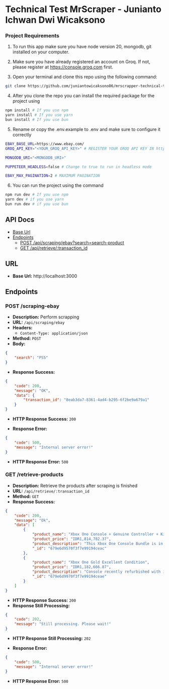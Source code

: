 # Technical Test MrScraper - Junianto Ichwan Dwi Wicaksono

### Project Requirements

1. To run this app make sure you have node version 20, mongodb, git installed on your computer.

2. Make sure you have already registered an account on Groq. If not, please register at https://console.groq.com first.

3. Open your terminal and clone this repo using the following command:

```bash
git clone https://github.com/juniantowicaksono06/mrscrapper-technical-test
```

4. After you clone the repo you can install the required package for the project using

```bash
npm install # If you use npm
yarn install # If you use yarn
bun install # If you use bun
```

5. Rename or copy the .env.example to .env and make sure to configure it correctly
```bash
EBAY_BASE_URL=https://www.ebay.com/
GROQ_API_KEY="<YOUR_GROQ_API_KEY>" # REGISTER YOUR GROQ API KEY IN https://console.groq.com/login

MONGODB_URI="<MONGODB_URI>"

PUPPETEER_HEADLESS=false # Change to true to run in headless mode

EBAY_MAX_PAGINATION=2 # MAXIMUM PAGINATION
```

6. You can run the project using the command
```bash
npm run dev # If you use npm
yarn dev # if you use yarn
bun run dev # if you use bun
```

## API Docs
- [Base Url](#url)
- [Endpoints](#endpoints)
    - [POST /api/scraping/ebay?search=search-product](#post-scraping-ebay)
    - [GET /api/retrieve/:transaction_id](#get-retrieve-products)

## URL
- **Base Url:** http://localhost:3000

## Endpoints
### **POST /scraping-ebay**
- **Description:** Perform scrapping
- **URL:** `/api/scraping/ebay`
- **Headers:**
    - `Content-Type: application/json`
- **Method:** `POST`
- **Body:**
```json
{
    "search": "PS5"
}
```
- **Response Success:**
```json
{
    "code": 200,
    "message": "OK",
    "data": {
        "transaction_id": "8eab3da7-8361-4ad4-b295-6f2be9a679a1"
    }
}
```
- **HTTP Response Success:** `200`

- **Response Error:**
```json
{
    "code": 500,
    "message": "Internal server error!"
}
```
- **HTTP Response Error:** `500`

### **GET /retrieve-products**

- **Description:** Retrieve the products after scraping is finished
- **URL:** `/api/retrieve/:transaction_id`
- **Method:** `GET`
- **Response Success:**
```json
{
    "code": 200,
    "message": "Ok",
    "data": [
        {
            "product_name": "Xbox One Console + Genuine Controller + Kinect Compatible + Cables",
            "product_price": "IDR1,814,782.37",
            "product_description": "This Xbox One Console Bundle is in great condition, sold as pictured, with every single button tested and working perfectly. It includes the Xbox One 500gb Console, Xbox One Controller, Power Supply, Power Cable, and HDMI Cable. All orders are packed and shipped within the same business day. Postage cost details are available in the Postage tab. The item is available for pick-up. Handling time is the same business day. Combine postage is available upon request. Payment methods include PayPal, Google Pay, Visa/Mastercard/American Express, Afterpay, and Bank Deposit. Refund policy requires items to be returned within 30 days in original packaging and condition, with the buyer responsible for return postage costs.",
            "_id": "679e6d9570f3f7e99194ceac"
        },
        {
            "product_name": "Xbox One Gold Excellent Condition",
            "product_price": "IDR1,182,666.87",
            "product_description": "Console recently refurbished with internal cleaning and thermal paste replaced. Selling only the console. Shipping possible at buyer's expense with insurance covering the full amount.",
            "_id": "679e6d9970f3f7e99194ceae"
        }
    ]
}
```
- **HTTP Response Success:** `200`
- **Response Still Processing:**
```json
{
    "code": 202,
    "message": "Still processing. Please wait!"
}
```
- **HTTP Response Still Processing:** `202`


- **Response Error:**
```json
{
    "code": 500,
    "message": "Internal server error!"
}
```
- **HTTP Response Error:** `500`